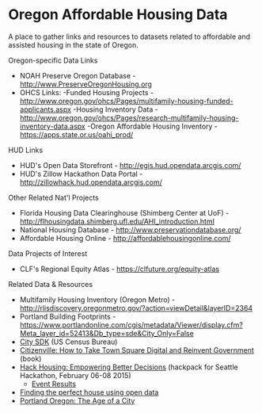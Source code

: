 # Oregon Affordable Housing Data

A place to gather links and resources to datasets related to affordable and assisted housing in the state of Oregon.

Oregon-specific Data Links

- NOAH Preserve Oregon Database - http://www.PreserveOregonHousing.org 
- OHCS Links: 
          -Funded Housing Projects - http://www.oregon.gov/ohcs/Pages/multifamily-housing-funded-applicants.aspx
          -Housing Inventory Data - http://www.oregon.gov/ohcs/Pages/research-multifamily-housing-inventory-data.aspx
          -Oregon Affordable Housing Inventory - https://apps.state.or.us/oahi_prod/

HUD Links

- HUD's Open Data Storefront - http://egis.hud.opendata.arcgis.com/
- HUD's Zillow Hackathon Data Portal - http://zillowhack.hud.opendata.arcgis.com/

Other Related Nat'l Projects

- Florida Housing Data Clearinghouse (Shimberg Center at UoF) - http://flhousingdata.shimberg.ufl.edu/AHI_introduction.html
- National Housing Database - http://www.preservationdatabase.org/ 
- Affordable Housing Online - http://affordablehousingonline.com/

Data Projects of Interest

- CLF's Regional Equity Atlas - https://clfuture.org/equity-atlas

Related Data & Resources

- Multifamily Housing Inventory (Oregon Metro) - http://rlisdiscovery.oregonmetro.gov/?action=viewDetail&layerID=2364
- Portland Building Footprints - https://www.portlandonline.com/cgis/metadata/Viewer/display.cfm?Meta_layer_id=52413&Db_type=sde&City_Only=False
- [City SDK](http://uscensusbureau.github.io/citysdk/) (US Census Bureau)
- [Citizenville: How to Take Town Square Digital and Reinvent Government](http://www.amazon.com/Citizenville-Square-Digital-Reinvent-Government/dp/0143124471) (book)
- [Hack Housing: Empowering Better Decisions](https://hack-housing.hackpad.com/) (hackpack for Seattle Hackathon, February 06-08 2015)
  - [Event Results](https://hack-housing.hackpad.com/Event-Results-V4kFX69hOep)
- [Finding the perfect house using open data](http://dealloc.me/2014/05/24/opendata-house-hunting/)
- [Portland Oregon: The Age of a City](http://labratrevenge.com/pdx/)

